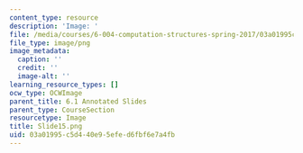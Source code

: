 ```yaml
---
content_type: resource
description: 'Image: '
file: /media/courses/6-004-computation-structures-spring-2017/03a01995c5d440e95efed6fbf6e7a4fb_Slide15.png
file_type: image/png
image_metadata:
  caption: ''
  credit: ''
  image-alt: ''
learning_resource_types: []
ocw_type: OCWImage
parent_title: 6.1 Annotated Slides
parent_type: CourseSection
resourcetype: Image
title: Slide15.png
uid: 03a01995-c5d4-40e9-5efe-d6fbf6e7a4fb
---
```

